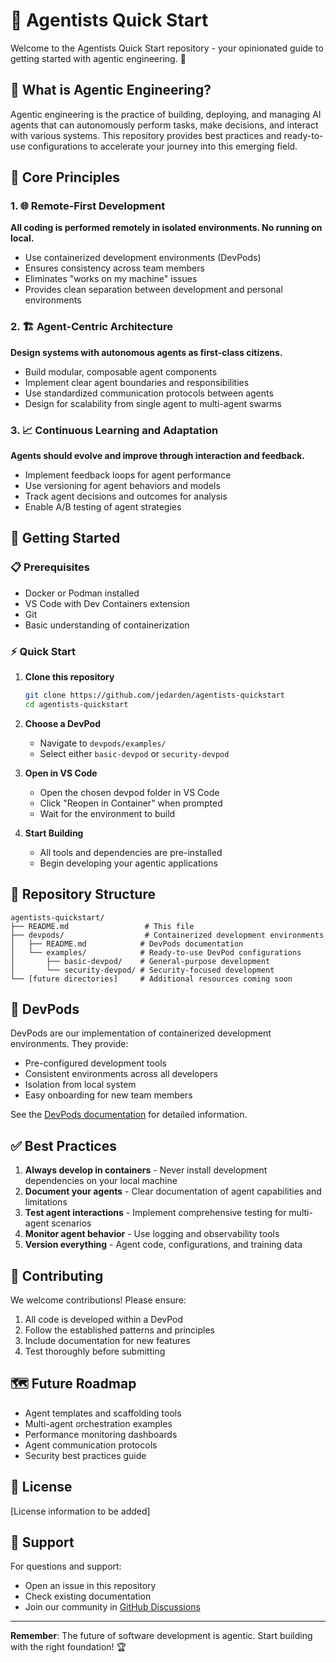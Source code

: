# 🤖 Agentists Quick Start

Welcome to the Agentists Quick Start repository - your opinionated guide to getting started with agentic engineering. 🚀

## 🧠 What is Agentic Engineering?

Agentic engineering is the practice of building, deploying, and managing AI agents that can autonomously perform tasks, make decisions, and interact with various systems. This repository provides best practices and ready-to-use configurations to accelerate your journey into this emerging field.

## 🎯 Core Principles

### 1. 🌐 Remote-First Development
**All coding is performed remotely in isolated environments. No running on local.**
- Use containerized development environments (DevPods)
- Ensures consistency across team members
- Eliminates "works on my machine" issues
- Provides clean separation between development and personal environments

### 2. 🏗️ Agent-Centric Architecture
**Design systems with autonomous agents as first-class citizens.**
- Build modular, composable agent components
- Implement clear agent boundaries and responsibilities
- Use standardized communication protocols between agents
- Design for scalability from single agent to multi-agent swarms

### 3. 📈 Continuous Learning and Adaptation
**Agents should evolve and improve through interaction and feedback.**
- Implement feedback loops for agent performance
- Use versioning for agent behaviors and models
- Track agent decisions and outcomes for analysis
- Enable A/B testing of agent strategies

## 🚀 Getting Started

### 📋 Prerequisites

- Docker or Podman installed
- VS Code with Dev Containers extension
- Git
- Basic understanding of containerization

### ⚡ Quick Start

1. **Clone this repository**
   ```bash
   git clone https://github.com/jedarden/agentists-quickstart
   cd agentists-quickstart
   ```

2. **Choose a DevPod**
   - Navigate to `devpods/examples/`
   - Select either `basic-devpod` or `security-devpod`

3. **Open in VS Code**
   - Open the chosen devpod folder in VS Code
   - Click "Reopen in Container" when prompted
   - Wait for the environment to build

4. **Start Building**
   - All tools and dependencies are pre-installed
   - Begin developing your agentic applications

## 📁 Repository Structure

```
agentists-quickstart/
├── README.md                 # This file
├── devpods/                  # Containerized development environments
│   ├── README.md            # DevPods documentation
│   └── examples/            # Ready-to-use DevPod configurations
│       ├── basic-devpod/    # General-purpose development
│       └── security-devpod/ # Security-focused development
└── [future directories]     # Additional resources coming soon
```

## 🐳 DevPods

DevPods are our implementation of containerized development environments. They provide:

- Pre-configured development tools
- Consistent environments across all developers
- Isolation from local system
- Easy onboarding for new team members

See the [DevPods documentation](devpods/README.md) for detailed information.

## ✅ Best Practices

1. **Always develop in containers** - Never install development dependencies on your local machine
2. **Document your agents** - Clear documentation of agent capabilities and limitations
3. **Test agent interactions** - Implement comprehensive testing for multi-agent scenarios
4. **Monitor agent behavior** - Use logging and observability tools
5. **Version everything** - Agent code, configurations, and training data

## 🤝 Contributing

We welcome contributions! Please ensure:

1. All code is developed within a DevPod
2. Follow the established patterns and principles
3. Include documentation for new features
4. Test thoroughly before submitting

## 🗺️ Future Roadmap

- Agent templates and scaffolding tools
- Multi-agent orchestration examples
- Performance monitoring dashboards
- Agent communication protocols
- Security best practices guide

## 📄 License

[License information to be added]

## 💬 Support

For questions and support:
- Open an issue in this repository
- Check existing documentation
- Join our community in [GitHub Discussions](https://github.com/jedarden/agentists-quickstart/discussions)

---

**Remember**: The future of software development is agentic. Start building with the right foundation! 🏆